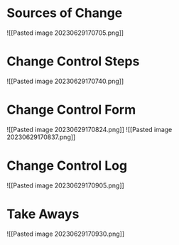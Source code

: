 # Sources of Change
![[Pasted image 20230629170705.png]]

# Change Control Steps
![[Pasted image 20230629170740.png]]

# Change Control Form
![[Pasted image 20230629170824.png]]
![[Pasted image 20230629170837.png]]

# Change Control Log
![[Pasted image 20230629170905.png]]

# Take Aways
![[Pasted image 20230629170930.png]]
